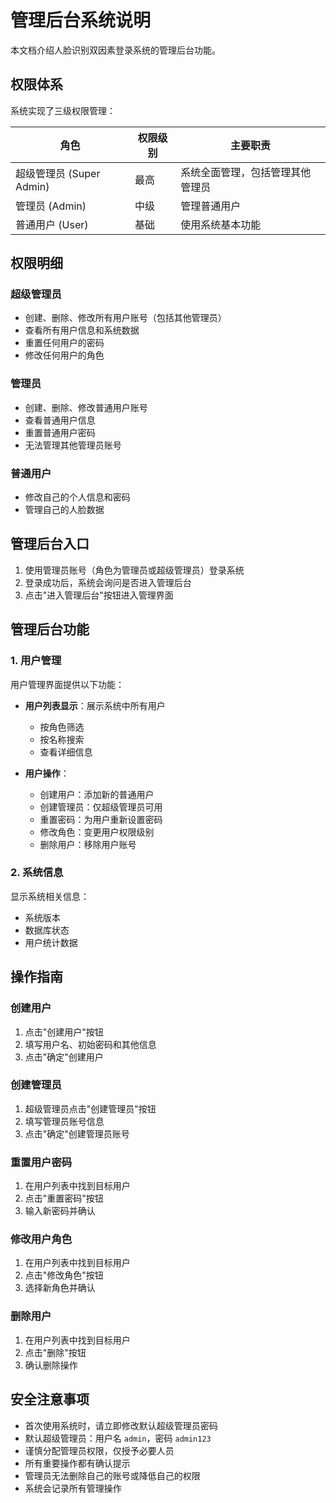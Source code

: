 # 管理后台系统说明

本文档介绍人脸识别双因素登录系统的管理后台功能。

## 权限体系

系统实现了三级权限管理：

| 角色 | 权限级别 | 主要职责 |
|------|---------|---------|
| 超级管理员 (Super Admin) | 最高 | 系统全面管理，包括管理其他管理员 |
| 管理员 (Admin) | 中级 | 管理普通用户 |
| 普通用户 (User) | 基础 | 使用系统基本功能 |

## 权限明细

### 超级管理员
- 创建、删除、修改所有用户账号（包括其他管理员）
- 查看所有用户信息和系统数据
- 重置任何用户的密码
- 修改任何用户的角色

### 管理员
- 创建、删除、修改普通用户账号
- 查看普通用户信息
- 重置普通用户密码
- 无法管理其他管理员账号

### 普通用户
- 修改自己的个人信息和密码
- 管理自己的人脸数据

## 管理后台入口

1. 使用管理员账号（角色为管理员或超级管理员）登录系统
2. 登录成功后，系统会询问是否进入管理后台
3. 点击"进入管理后台"按钮进入管理界面

## 管理后台功能

### 1. 用户管理

用户管理界面提供以下功能：

- **用户列表显示**：展示系统中所有用户
  - 按角色筛选
  - 按名称搜索
  - 查看详细信息

- **用户操作**：
  - 创建用户：添加新的普通用户
  - 创建管理员：仅超级管理员可用
  - 重置密码：为用户重新设置密码
  - 修改角色：变更用户权限级别
  - 删除用户：移除用户账号

### 2. 系统信息

显示系统相关信息：
- 系统版本
- 数据库状态
- 用户统计数据

## 操作指南

### 创建用户

1. 点击"创建用户"按钮
2. 填写用户名、初始密码和其他信息
3. 点击"确定"创建用户

### 创建管理员

1. 超级管理员点击"创建管理员"按钮
2. 填写管理员账号信息
3. 点击"确定"创建管理员账号

### 重置用户密码

1. 在用户列表中找到目标用户
2. 点击"重置密码"按钮
3. 输入新密码并确认

### 修改用户角色

1. 在用户列表中找到目标用户
2. 点击"修改角色"按钮
3. 选择新角色并确认

### 删除用户

1. 在用户列表中找到目标用户
2. 点击"删除"按钮
3. 确认删除操作

## 安全注意事项

- 首次使用系统时，请立即修改默认超级管理员密码
- 默认超级管理员：用户名 `admin`，密码 `admin123`
- 谨慎分配管理员权限，仅授予必要人员
- 所有重要操作都有确认提示
- 管理员无法删除自己的账号或降低自己的权限
- 系统会记录所有管理操作 
 